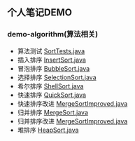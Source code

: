 ## 个人笔记DEMO

### demo-algorithm(算法相关)
- 算法测试
[SortTests.java](https://github.com/bobit/demo-maven/blob/master/demo-algorithm/src/test/java/com/demo/algorithm/SortTests.java)
- 插入排序
[InsertSort.java](https://github.com/bobit/demo-maven/blob/master/demo-algorithm/src/main/java/com/demo/algorithm/InsertSort.java)
- 冒泡排序
[BubbleSort.java](https://github.com/bobit/demo-maven/blob/master/demo-algorithm/src/main/java/com/demo/algorithm/BubbleSort.java)
- 选择排序
[SelectionSort.java](https://github.com/bobit/demo-maven/blob/master/demo-algorithm/src/main/java/com/demo/algorithm/SelectionSort.java)
- 希尔排序
[ShellSort.java](https://github.com/bobit/demo-maven/blob/master/demo-algorithm/src/main/java/com/demo/algorithm/ShellSort.java)
- 快速排序
[QuickSort.java](https://github.com/bobit/demo-maven/blob/master/demo-algorithm/src/main/java/com/demo/algorithm/QuickSort.java)
- 快速排序改进
[MergeSortImproved.java](https://github.com/bobit/demo-maven/blob/master/demo-algorithm/src/main/java/com/demo/algorithm/MergeSortImproved.java)
- 归并排序
[MergeSort.java](https://github.com/bobit/demo-maven/blob/master/demo-algorithm/src/main/java/com/demo/algorithm/MergeSort.java)
- 归并排序改进
[MergeSortImproved.java](https://github.com/bobit/demo-maven/blob/master/demo-algorithm/src/main/java/com/demo/algorithm/MergeSortImproved.java)
- 堆排序
[HeapSort.java](https://github.com/bobit/demo-maven/blob/master/demo-algorithm/src/main/java/com/demo/algorithm/HeapSort.java)


